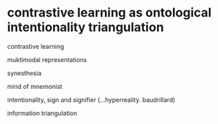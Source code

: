 # contrastive learning as ontological intentionality triangulation


contrastive learning



muktimodal representations

synesthesia

mind of mnemonist

intentionality, sign and signifier (...hyperreality. baudrillard)

information triangulation
